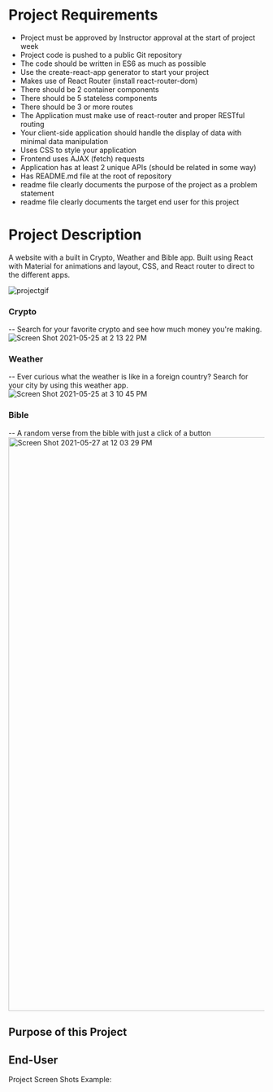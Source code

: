 # Project Requirements

- Project must be approved by Instructor approval at the start of project week
- Project code is pushed to a public Git repository
- The code should be written in ES6 as much as possible
- Use the create-react-app generator to start your project 
- Makes use of React Router (install react-router-dom)
- There should be 2 container components 
- There should be 5 stateless components
- There should be 3 or more routes
- The Application must make use of react-router and proper RESTful routing 
- Your client-side application should handle the display of data with minimal data manipulation
- Uses CSS to style your application
- Frontend uses AJAX (fetch) requests 
- Application has at least 2 unique APIs (should be related in some way)
- Has README.md file at the root of repository
- readme file clearly documents the purpose of the project as a problem statement
- readme file clearly documents the target end user for this project



# Project Description

A website with a built in Crypto, Weather and Bible app. Built using React with Material for animations and layout, CSS, and React router to direct to the different apps. 

![projectgif](https://user-images.githubusercontent.com/80994897/119861204-1ee45200-bee5-11eb-803d-11a6db24b9be.gif)

### Crypto
--
Search for your favorite crypto and see how much money you're making. 
![Screen Shot 2021-05-25 at 2 13 22 PM](https://user-images.githubusercontent.com/80994897/119766572-430f4700-be83-11eb-8681-fc239172581e.png)

### Weather
--
Ever curious what the weather is like in a foreign country? Search for your city by using this weather app.
![Screen Shot 2021-05-25 at 3 10 45 PM](https://user-images.githubusercontent.com/80994897/119766583-4aceeb80-be83-11eb-9707-3c07af1dfe69.png)

### Bible
--
A random verse from the bible with just a click of a button
<img width="1127" alt="Screen Shot 2021-05-27 at 12 03 29 PM" src="https://user-images.githubusercontent.com/80994897/119859810-b47ee200-bee3-11eb-8027-395cab9807c0.png">


## Purpose of this Project



## End-User



Project Screen Shots
Example:


